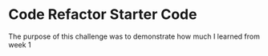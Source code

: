 # Code Refactor Starter Code

The purpose of this challenge was to demonstrate how much I learned from week 1
